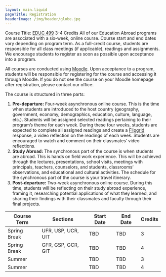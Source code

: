 ```yaml
---
layout: main.liquid
pageTitle: Registration
headerImage: /img/header/globe.jpg
---
```


Course Title: [EDUC 499](https://education.illinois.edu/course/EDUC/499)
3-4 Credits 
All of our Education Abroad programs are associated with a six-week, online course. Course start and end dates vary depending on program term. As a full-credit course, students are responsible for all class meetings (if applicable), readings and assignments. We encourage students to register as soon as possible upon acceptance into a program.

All courses are conducted using [Moodle](http://learn.illinois.edu/). Upon acceptance to a program, students will be responsible for registering for the course and accessing it through Moodle. If you do not see the course on your Moodle homepage after registration, please contact our office.

The course is structured in three parts:  

1. **Pre-departure:** Four-week asynchronous online course. This is the time when students are introduced to the host country (geography, government, economy, demographics, education, culture, language, etc.). Students will be assigned selected readings pertaining to their program’s theme for each week. During these four weeks, students are expected to complete all assigned readings and create a [Flipgrid](https://info.flipgrid.com/) response, a video reflection on the readings of each week. Students are encouraged to watch and comment on their classmates’ video reflections.  
2. **Study Abroad:** The synchronous part of the course is when students are abroad. This is hands on field work experience. This will be achieved through the lectures, presentations, school visits, meetings with principals, teachers, counselors, and students, classrooms’ observations, and educational and cultural activities. The schedule for the synchronous part of the course is your travel itinerary. 
3. **Post-departure:** Two-week asynchronous online course. During this time, students will be reflecting on their study abroad experience, framing it, researching potential applications of what they learned, and sharing their findings with their classmates and faculty through their final projects.  

| Course Term  | Sections             | Start Date  | End Date    | Credits     |
| ------------ | -------------------- | ----------- | ----------- | ----------- |
| Spring Break | UFR, USP, UCR, UIT	  | TBD         | TBD         | 3           |
| Spring Break | GFR, GSP, GCR, GIT	  | TBD         | TBD         | 4           |
| Summer       |                      | TBD         | TBD         | 3           |
| Summer       |                      | TBD         | TBD         | 4           |
